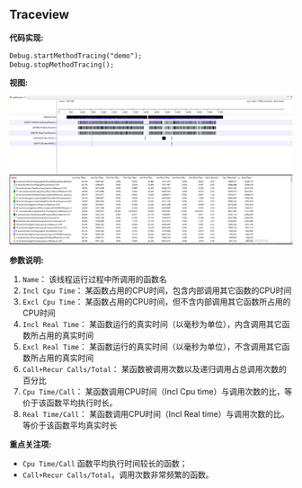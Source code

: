 ## Traceview

**代码实现:**

```
Debug.startMethodTracing("demo");
Debug.stopMethodTracing();
```

**视图:**

![](.\traceview.png)

**参数说明:**

1. `Name`： 该线程运行过程中所调用的函数名
2. `Incl Cpu Time`： 某函数占用的CPU时间，包含内部调用其它函数的CPU时间
3. `Excl Cpu Time`： 某函数占用的CPU时间，但不含内部调用其它函数所占用的CPU时间
4. `Incl Real Time`： 某函数运行的真实时间（以毫秒为单位），内含调用其它函数所占用的真实时间
5. `Excl Real Time`： 某函数运行的真实时间（以毫秒为单位），不含调用其它函数所占用的真实时间
6. `Call+Recur Calls/Total`： 某函数被调用次数以及递归调用占总调用次数的百分比
7. `Cpu Time/Call`： 某函数调用CPU时间（Incl Cpu time）与调用次数的比，等价于该函数平均执行时长。
8. `Real Time/Call`： 某函数调用CPU时间（Incl Real time）与调用次数的比。等价于该函数平均真实时长

**重点关注项:**

- `Cpu Time/Call` 函数平均执行时间较长的函数；
- `Call+Recur Calls/Total`，调用次数非常频繁的函数。

